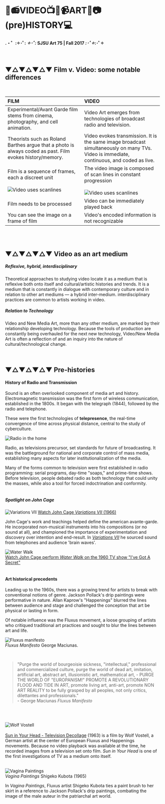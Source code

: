 
# 🎥📻VIDEO📺💾📹ART📼📷(pre)HISTORY💻
#### .・゜:✧･ﾟ: *✧･ﾟ:* SJSU Art 75 | Fall 2017 *:･ﾟ✧*:･ﾟ✧
</br>



## ▼△▼△▼△▼ Film v. Video: some notable differences
</br>

FILM | VIDEO     
 :------------- | :-------------
Experimental/Avant Garde film stems from cinema, photography, and cell animation.| Video Art emerges from technologies of broadcast radio and television.
Theorists such as Roland Barthes argue that a photo is always coded as past. Film evokes history/memory. | Video evokes transmission. It is the same image broadcast simultaneously on many TVs. Video is immediate, continuous, and coded as live.
Film is a sequence of frames, each a discreet unit </br> </br>![Video uses scanlines](https://upload.wikimedia.org/wikipedia/commons/5/5e/The_Kiss_1896_Film_Strip.jpg) | The video image is composed of scan lines in constant progression </br> </br> ![Video uses scanlines](https://upload.wikimedia.org/wikipedia/en/3/3b/Interlaced_video_and_crawling_scanlines.gif)
Film needs to be processed | Video can be immediately played back
You can see the image on a frame of film | Video's encoded information is not recognizable
</br>
</br>

## ▼△▼△▼△▼ Video as an art medium

##### Reflexive, hybrid, interdisciplinary
Theoretical approaches to studying video locate it as a medium that is reflexive both onto itself and cultural/artistic histories and trends. It is a medium that is constantly in dialogue with contemporary culture and in relation to other art mediums — a hybrid inter-medium. interdisciplinary practices are common to artists working in video.

##### Relation to Technology
Video and New Media Art, more than any other medium, are marked by their relationship developing technology. Because the tools of production are constantly being overhauled for the next new technology, Video/New Media Art is often a reflection of and an inquiry into the nature of cultural/technological change.       
<br>
<br>

## ▼△▼△▼△▼ Pre-histories

#### History of Radio and Transmission

Sound is an often overlooked component of media art and history. Electromagnetic transmission was the first form of wireless communication, established in the 1800s. It began with the telegraph (1844), followed by the radio and telephone.

These were the first technologies of **telepresence**, the real-time convergence of time across physical distance, central to the study of cyberculture.

![Radio in the home](https://i0.wp.com/www.mortaljourney.com/main/wp-content/uploads/Family_listening_to_radio.jpg)
<br>

Radio, as televisions precursor, set standards for future of broadcasting.  It was the battleground for national and corporate control of mass media, establishing many aspects for later institutionalization of the media.

Many of the forms common to television were first established in radio programming: serial programs, day-time "soaps," and prime-time shows. Before television, people debated radio as both technology that could unity the masses, while also a tool for forced indoctrination and conformity.
<br>
<br>

##### Spotlight on John Cage

![Variations VII](http://www.fondation-langlois.org/media/activites/9evenings/cage/captation2/M.jpg)
[Watch John Cage *Variations VII* (1966)](https://www.youtube.com/watch?v=JxeFhRZwU84)

John Cage's work and teachings helped define the american avante-garde. He incorporated non-musical instruments into his compositions (or no sound at all), and championed the importance of experimentation and discovery over intention and end-result. In [*Variations VII*](https://www.youtube.com/watch?v=JxeFhRZwU84) he sourced sound from telephones and audience 'brain waves'.

![Water Walk](http://cdn8.openculture.com/wp-content/uploads/2014/12/cage-water-walk.png) <br>
[Watch John Cage perform *Water Walk* on the 1960 TV show "I've Got A Secret"](https://www.youtube.com/watch?v=gXOIkT1-QWY)
<br>
<br>

#### Art historical precedents

Leading up to the 1960s, there was a growing trend for artists to break with conventional notions of genre. Jackson Pollack's drip paintings were performative in nature. Allan Kaprow's "Happenings" blurred the lines between audience and stage and challenged the conception that art be physical or lasting in form.

Of notable influence was the Fluxus movement, a loose grouping of artists who critiqued traditional art practices and sought to blur the lines between art and life.

![Fluxus manifesto](https://d5wt70d4gnm1t.cloudfront.net/media/a-s/articles/2016-692228339116/what-was-fluxus-900x450.jpg)
<br> *Fluxus Manifesto* George Maciunas.

<br>

> "Purge the world of bourgeoisie sickness, "intellectual," professional and commercialized culture, purge the world of dead art, imitation, artificial art, abstract art, illusionistic art, mathematical art, - PURGE THE WORLD OF "EUROPANISM!" PROMOTE A REVOLUTIONARY FLOOD AND TIDE IN ART, promote living art, anti-art, promote NON ART REALITY to be fully grasped by all peoples, not only critics, dilettantes and professionals." <br> - George Maciunas *Fluxus Manifesto*

<br>
<br>

![Wolf Vostell](https://i.ytimg.com/vi/JiBTMXHu_0E/hqdefault.jpg) <br><br>
[Sun in Your Head - Television Decollage](https://www.youtube.com/watch?v=JiBTMXHu_0E) (1963) is a film by Wolf Vostell, a German artist at the center of European Fluxus and Happenings movements. Because no video playback was available at the time, he recorded images from a television set onto film. *Sun in Your Head* is one of the first investigations of TV as a medium onto itself.
<br>
<br>


![Vagina Paintings](http://1vze7o2h8a2b2tyahl3i0t68.wpengine.netdna-cdn.com/wp-content/uploads/2015/07/cropped-vagina_painting1965.jpg) <br> *Vagina Paintings* Shigeko Kubota (1965)

In *Vagina Paintings*, Fluxus artist Shigeko Kubota ties a paint brush to her skirt in a reference to Jackson Pollack's drip paintings, combating the image of the male auteur in the patriarchal art world.

</br>
</br>

